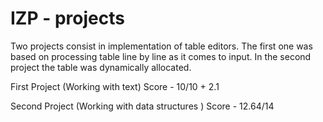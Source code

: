 # IZP - projects
Two projects consist in implementation of table editors. The first one was based on processing table line by line as it comes to input. In the second project the table was dynamically allocated. 

First Project (Working with text) Score - 10/10 + 2.1 

Second Project (Working with data structures ) Score - 12.64/14
